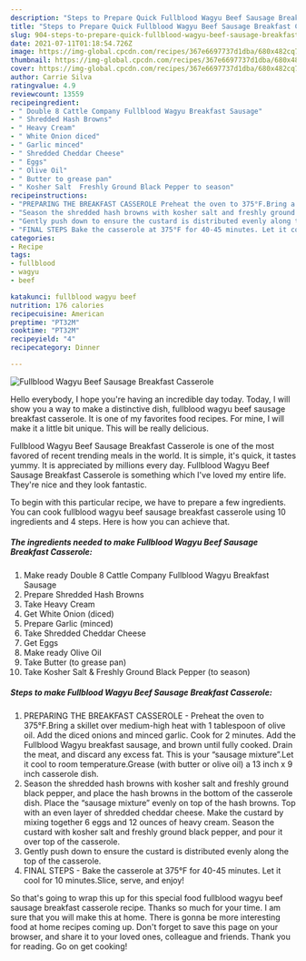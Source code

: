 ```yaml
---
description: "Steps to Prepare Quick Fullblood Wagyu Beef Sausage Breakfast Casserole"
title: "Steps to Prepare Quick Fullblood Wagyu Beef Sausage Breakfast Casserole"
slug: 904-steps-to-prepare-quick-fullblood-wagyu-beef-sausage-breakfast-casserole
date: 2021-07-11T01:18:54.726Z
image: https://img-global.cpcdn.com/recipes/367e6697737d1dba/680x482cq70/fullblood-wagyu-beef-sausage-breakfast-casserole-recipe-main-photo.jpg
thumbnail: https://img-global.cpcdn.com/recipes/367e6697737d1dba/680x482cq70/fullblood-wagyu-beef-sausage-breakfast-casserole-recipe-main-photo.jpg
cover: https://img-global.cpcdn.com/recipes/367e6697737d1dba/680x482cq70/fullblood-wagyu-beef-sausage-breakfast-casserole-recipe-main-photo.jpg
author: Carrie Silva
ratingvalue: 4.9
reviewcount: 13559
recipeingredient:
- " Double 8 Cattle Company Fullblood Wagyu Breakfast Sausage"
- " Shredded Hash Browns"
- " Heavy Cream"
- " White Onion diced"
- " Garlic minced"
- " Shredded Cheddar Cheese"
- " Eggs"
- " Olive Oil"
- " Butter to grease pan"
- " Kosher Salt  Freshly Ground Black Pepper to season"
recipeinstructions:
- "PREPARING THE BREAKFAST CASSEROLE Preheat the oven to 375°F.Bring a skillet over medium-high heat with 1 tablespoon of olive oil. Add the diced onions and minced garlic. Cook for 2 minutes. Add the Fullblood Wagyu breakfast sausage, and brown until fully cooked. Drain the meat, and discard any excess fat. This is your “sausage mixture”.Let it cool to room temperature.Grease (with butter or olive oil) a 13 inch x 9 inch casserole dish."
- "Season the shredded hash browns with kosher salt and freshly ground black pepper, and place the hash browns in the bottom of the casserole dish. Place the “sausage mixture” evenly on top of the hash browns. Top with an even layer of shredded cheddar cheese. Make the custard by mixing together 6 eggs and 12 ounces of heavy cream. Season the custard with kosher salt and freshly ground black pepper, and pour it over top of the casserole."
- "Gently push down to ensure the custard is distributed evenly along the top of the casserole."
- "FINAL STEPS Bake the casserole at 375°F for 40-45 minutes. Let it cool for 10 minutes.Slice, serve, and enjoy!"
categories:
- Recipe
tags:
- fullblood
- wagyu
- beef

katakunci: fullblood wagyu beef 
nutrition: 176 calories
recipecuisine: American
preptime: "PT32M"
cooktime: "PT32M"
recipeyield: "4"
recipecategory: Dinner

---
```



![Fullblood Wagyu Beef Sausage Breakfast Casserole](https://img-global.cpcdn.com/recipes/367e6697737d1dba/680x482cq70/fullblood-wagyu-beef-sausage-breakfast-casserole-recipe-main-photo.jpg)

Hello everybody, I hope you're having an incredible day today. Today, I will show you a way to make a distinctive dish, fullblood wagyu beef sausage breakfast casserole. It is one of my favorites food recipes. For mine, I will make it a little bit unique. This will be really delicious.

Fullblood Wagyu Beef Sausage Breakfast Casserole is one of the most favored of recent trending meals in the world. It is simple, it's quick, it tastes yummy. It is appreciated by millions every day. Fullblood Wagyu Beef Sausage Breakfast Casserole is something which I've loved my entire life. They're nice and they look fantastic.




To begin with this particular recipe, we have to prepare a few ingredients. You can cook fullblood wagyu beef sausage breakfast casserole using 10 ingredients and 4 steps. Here is how you can achieve that.

<!--inarticleads1-->

##### The ingredients needed to make Fullblood Wagyu Beef Sausage Breakfast Casserole:

1. Make ready  Double 8 Cattle Company Fullblood Wagyu Breakfast Sausage
1. Prepare  Shredded Hash Browns
1. Take  Heavy Cream
1. Get  White Onion (diced)
1. Prepare  Garlic (minced)
1. Take  Shredded Cheddar Cheese
1. Get  Eggs
1. Make ready  Olive Oil
1. Take  Butter (to grease pan)
1. Take  Kosher Salt &amp; Freshly Ground Black Pepper (to season)




<!--inarticleads2-->

##### Steps to make Fullblood Wagyu Beef Sausage Breakfast Casserole:

1. PREPARING THE BREAKFAST CASSEROLE - Preheat the oven to 375°F.Bring a skillet over medium-high heat with 1 tablespoon of olive oil. Add the diced onions and minced garlic. Cook for 2 minutes. Add the Fullblood Wagyu breakfast sausage, and brown until fully cooked. Drain the meat, and discard any excess fat. This is your “sausage mixture”.Let it cool to room temperature.Grease (with butter or olive oil) a 13 inch x 9 inch casserole dish.
1. Season the shredded hash browns with kosher salt and freshly ground black pepper, and place the hash browns in the bottom of the casserole dish. Place the “sausage mixture” evenly on top of the hash browns. Top with an even layer of shredded cheddar cheese. Make the custard by mixing together 6 eggs and 12 ounces of heavy cream. Season the custard with kosher salt and freshly ground black pepper, and pour it over top of the casserole.
1. Gently push down to ensure the custard is distributed evenly along the top of the casserole.
1. FINAL STEPS - Bake the casserole at 375°F for 40-45 minutes. Let it cool for 10 minutes.Slice, serve, and enjoy!




So that's going to wrap this up for this special food fullblood wagyu beef sausage breakfast casserole recipe. Thanks so much for your time. I am sure that you will make this at home. There is gonna be more interesting food at home recipes coming up. Don't forget to save this page on your browser, and share it to your loved ones, colleague and friends. Thank you for reading. Go on get cooking!
